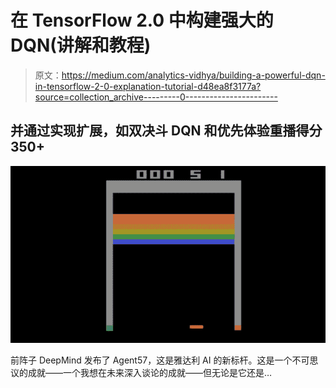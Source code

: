 # 在 TensorFlow 2.0 中构建强大的 DQN(讲解和教程)

> 原文：<https://medium.com/analytics-vidhya/building-a-powerful-dqn-in-tensorflow-2-0-explanation-tutorial-d48ea8f3177a?source=collection_archive---------0----------------------->

## 并通过实现扩展，如双决斗 DQN 和优先体验重播得分 350+

![](img/53a2e0fb147682bd12d80f3098d8360a.png)

前阵子 DeepMind 发布了 Agent57，这是雅达利 AI 的新标杆。这是一个不可思议的成就——一个我想在未来深入谈论的成就——但无论是它还是…